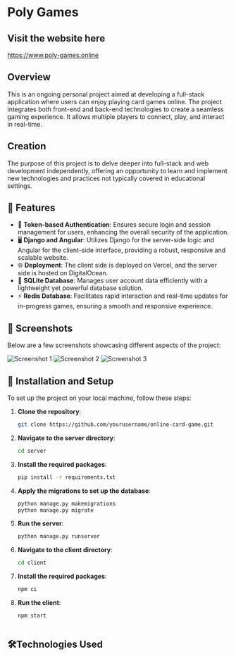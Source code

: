 # Poly Games

## Visit the website here

https://www.poly-games.online

## Overview

This is an ongoing personal project aimed at developing a full-stack application where users can enjoy playing card games online. The project integrates both front-end and back-end technologies to create a seamless gaming experience. It allows multiple players to connect, play, and interact in real-time.

## Creation

The purpose of this project is to delve deeper into full-stack and web development independently, offering an opportunity to learn and implement new technologies and practices not typically covered in educational settings.

## 🌟 Features

- 🔑 **Token-based Authentication**: Ensures secure login and session management for users, enhancing the overall security of the application.
- 🖥️ **Django and Angular**: Utilizes Django for the server-side logic and Angular for the client-side interface, providing a robust, responsive and scalable website.
- 🌐 **Deployment**: The client side is deployed on Vercel, and the server side is hosted on DigitalOcean.
- 📂 **SQLite Database**: Manages user account data efficiently with a lightweight yet powerful database solution.
- ⚡ **Redis Database**: Facilitates rapid interaction and real-time updates for in-progress games, ensuring a smooth and responsive experience.

## 📸 Screenshots

Below are a few screenshots showcasing different aspects of the project:

![Screenshot 1](path/to/screenshot1.png)
![Screenshot 2](path/to/screenshot2.png)
![Screenshot 3](path/to/screenshot3.png)

## 🚀 Installation and Setup

To set up the project on your local machine, follow these steps:

1. **Clone the repository**:
   ```sh
   git clone https://github.com/yourusername/online-card-game.git
2. **Navigate to the server directory**:
   ```sh
   cd server
3. **Install the required packages**:
   ```sh
   pip install -r requirements.txt
4. **Apply the migrations to set up the database**:
   ```sh
   python manage.py makemigrations
   python manage.py migrate
5. **Run the server**:
   ```sh
   python manage.py runserver
6. **Navigate to the client directory**:
   ```sh
   cd client
7. **Install the required packages**:
   ```sh
   npm ci
8. **Run the client**:
   ```sh
   npm start



## 🛠️Technologies Used

